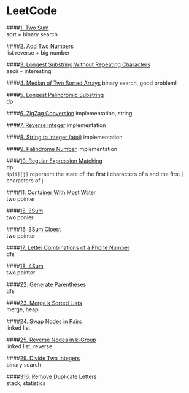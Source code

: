 LeetCode
====

####[1. Two Sum](https://leetcode.com/problems/two-sum/)  
sort + binary search  


####[2. Add Two Numbers](https://leetcode.com/problems/add-two-numbers/)  
list reverse + big number


####[3. Longest Substring Without Repeating Characters](https://leetcode.com/problems/longest-substring-without-repeating-characters/)  
ascii + interesting

####[4. Median of Two Sorted Arrays](https://leetcode.com/problems/median-of-two-sorted-arrays/)
binary search, good problem!

####[5. Longest Palindromic Substring](https://leetcode.com/problems/longest-palindromic-substring/)  
dp

####[6. ZigZag Conversion](https://leetcode.com/problems/zigzag-conversion/)
implementation, string

####[7. Reverse Integer](https://leetcode.com/problems/reverse-integer/)
implementation

####[8. String to Integer (atoi)](https://leetcode.com/problems/string-to-integer-atoi/)
implementation

####[9. Palindrome Number](https://leetcode.com/problems/palindrome-number/)
implementation

####[10. Regular Expression Matching](https://leetcode.com/problems/regular-expression-matching/)  
dp   
`dp[i][j]` repersent the state of the first i characters of s and the first j characters of j.   

####[11. Container With Most Water](https://leetcode.com/problems/container-with-most-water/)  
two pointer  

####[15. 3Sum](https://leetcode.com/problems/3sum/)  
two ponier  

####[16. 3Sum Cloest](https://leetcode.com/problems/3sum-closest/)  
two pointer  

####[17. Letter Combinations of a Phone Number](https://leetcode.com/problems/letter-combinations-of-a-phone-number/)  
dfs  

####[18. 4Sum](https://leetcode.com/problems/4sum/)  
two pointer  

####[22. Generate Parentheses](https://leetcode.com/problems/generate-parentheses/)  
dfs  

####[23. Merge k Sorted Lists](https://leetcode.com/problems/merge-k-sorted-lists/)  
merge, heap  

####[24. Swap Nodes in Pairs](https://leetcode.com/problems/swap-nodes-in-pairs/)  
linked list  

####[25. Reverse Nodes in k-Group](https://leetcode.com/problems/reverse-nodes-in-k-group/)  
linked list, reverse  

####[29. Divide Two Integers](https://leetcode.com/problems/divide-two-integers/)  
binary search  

####[316. Remove Duplicate Letters](https://leetcode.com/problems/remove-duplicate-letters/)  
stack, statistics  
